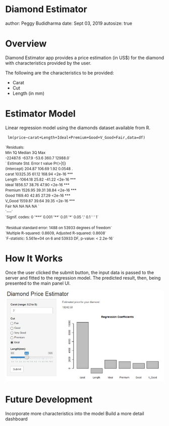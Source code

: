 Diamond Estimator
========================================================
author: Peggy Budidharma
date: Sept 03, 2019
autosize: true

Overview
========================================================

Diamond Estimator app provides a price estimation (in US$) for the diamond with characteristics provided by the user.

The following are the characteristics to be provided: 
- Carat
- Cut
- Length (in mm)

Estimator Model
========================================================

Linear regression model using the diamonds dataset available from R.

     lm(price~carat+Length+Ideal+Premium+Good+V_Good+Fair,data=df)
<small>
`Residuals:<br>
     Min       1Q   Median       3Q      Max <br>
-22487.6   -637.9    -53.6    360.7  12988.0`<br>
`            Estimate Std. Error t value Pr(>|t|) <br>  
(Intercept)   204.87     106.69    1.92   0.0548 . <br>
carat       10325.35      61.12  168.94   <2e-16 *** <br>
Length      -1064.18      25.82  -41.22   <2e-16 *** <br>
Ideal        1856.57      38.76   47.90   <2e-16 *** <br>
Premium      1526.95      39.31   38.84   <2e-16 *** <br>
Good         1169.40      42.85   27.29   <2e-16 *** <br>
V_Good       1559.87      39.64   39.35   <2e-16 *** <br>
Fair              NA         NA      NA       NA    `<br>
`---`<br>
`Signif. codes:  0 '***' 0.001 '**' 0.01 '*' 0.05 '.' 0.1 ' ' 1`<br>
<br>
`Residual standard error: 1488 on 53933 degrees of freedom`<br>
`Multiple R-squared:  0.8609,	Adjusted R-squared:  0.8608` <br>
`F-statistic: 5.561e+04 on 6 and 53933 DF,  p-value: < 2.2e-16`
</small>

How It Works
========================================================
Once the user clicked the submit button, the input data is passed to the server and fitted to the regression model.
The predicted result, then, being presented to the main panel UI.

![result](DiamondEstimator_Shiny.jpg)

Future Development
========================================================
Incorporate more characteristics into the model
Build a more detail dashboard

